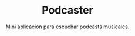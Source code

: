 <h1 align="center">
  Podcaster
</h1>

<p align="center">
  Mini aplicación para escuchar podcasts musicales.
</p>
